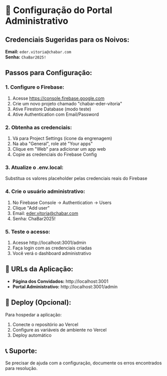 # 🔐 Configuração do Portal Administrativo

## Credenciais Sugeridas para os Noivos:

**Email:** `eder.vitoria@chabar.com`  
**Senha:** `ChaBar2025!`

## Passos para Configuração:

### 1. Configure o Firebase:
1. Acesse https://console.firebase.google.com
2. Crie um novo projeto chamado "chabar-eder-vitoria"
3. Ative Firestore Database (modo teste)
4. Ative Authentication com Email/Password

### 2. Obtenha as credenciais:
1. Vá para Project Settings (ícone da engrenagem)
2. Na aba "General", role até "Your apps"
3. Clique em "Web" para adicionar um app web
4. Copie as credenciais do Firebase Config

### 3. Atualize o .env.local:
Substitua os valores placeholder pelas credenciais reais do Firebase

### 4. Crie o usuário administrativo:
1. No Firebase Console → Authentication → Users
2. Clique "Add user"
3. Email: eder.vitoria@chabar.com
4. Senha: ChaBar2025!

### 5. Teste o acesso:
1. Acesse http://localhost:3001/admin
2. Faça login com as credenciais criadas
3. Você verá o dashboard administrativo

## 🎯 URLs da Aplicação:

- **Página dos Convidados:** http://localhost:3001
- **Portal Administrativo:** http://localhost:3001/admin

## 🚀 Deploy (Opcional):

Para hospedar a aplicação:
1. Conecte o repositório ao Vercel
2. Configure as variáveis de ambiente no Vercel
3. Deploy automático

## 📞 Suporte:

Se precisar de ajuda com a configuração, documente os erros encontrados para resolução.
